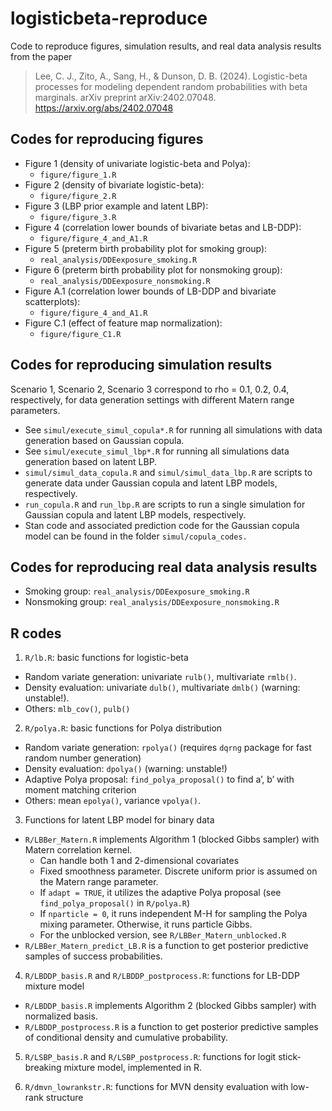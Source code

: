 # logisticbeta-reproduce

Code to reproduce figures, simulation results, and real data analysis results from the paper 

> Lee, C. J., Zito, A., Sang, H., & Dunson, D. B. (2024). Logistic-beta processes for modeling dependent random probabilities with beta marginals. arXiv preprint arXiv:2402.07048. https://arxiv.org/abs/2402.07048


## Codes for reproducing figures

* Figure 1 (density of univariate logistic-beta and Polya):
  - `figure/figure_1.R`
* Figure 2 (density of bivariate logistic-beta):
  - `figure/figure_2.R`
* Figure 3 (LBP prior example and latent LBP):
  - `figure/figure_3.R`
* Figure 4 (correlation lower bounds of bivariate betas and LB-DDP):
  - `figure/figure_4_and_A1.R`
* Figure 5 (preterm birth probability plot for smoking group): 
  - `real_analysis/DDEexposure_smoking.R`
* Figure 6 (preterm birth probability plot for nonsmoking group):
  - `real_analysis/DDEexposure_nonsmoking.R`
* Figure A.1 (correlation lower bounds of LB-DDP and bivariate
  scatterplots): 
  - `figure/figure_4_and_A1.R`
* Figure C.1 (effect of feature map normalization):
  - `figure/figure_C1.R`

## Codes for reproducing simulation results

Scenario 1, Scenario 2, Scenario 3 correspond to rho = 0.1, 0.2, 0.4, respectively, for data generation settings with different Matern range parameters.

- See `simul/execute_simul_copula*.R` for running all simulations with data generation based on Gaussian copula.
- See `simul/execute_simul_lbp*.R` for running all simulations data generation based on latent LBP.
- `simul/simul_data_copula.R` and `simul/simul_data_lbp.R` are scripts to generate data under Gaussian copula and latent LBP models, respectively.
- `run_copula.R` and `run_lbp.R` are scripts to run a single simulation for Gaussian copula and latent LBP models, respectively.
- Stan code and associated prediction code for the Gaussian copula model can be found in the folder `simul/copula_codes.`

## Codes for reproducing real data analysis results

- Smoking group: `real_analysis/DDEexposure_smoking.R`
- Nonsmoking group: `real_analysis/DDEexposure_nonsmoking.R`

## R codes

1.  `R/lb.R`: basic functions for logistic-beta

- Random variate generation: univariate `rulb()`, multivariate `rmlb()`.
- Density evaluation: univariate `dulb()`, multivariate `dmlb()` (warning: unstable!).
- Others: `mlb_cov()`, `pulb()`

2.  `R/polya.R`: basic functions for Polya distribution

- Random variate generation: `rpolya()` (requires `dqrng` package for fast random number generation)
- Density evaluation: `dpolya()` (warning: unstable!)
- Adaptive Polya proposal: `find_polya_proposal()` to find a’, b’ with moment matching criterion
- Others: mean `epolya()`, variance `vpolya()`.

3. Functions for latent LBP model for binary data

- `R/LBBer_Matern.R` implements Algorithm 1 (blocked Gibbs sampler) with Matern correlation kernel.
   * Can handle both 1 and 2-dimensional covariates
   * Fixed smoothness parameter. Discrete uniform prior is assumed on the Matern range parameter.
   * If `adapt = TRUE`, it utilizes the adaptive Polya proposal (see `find_polya_proposal()` in `R/polya.R`)
   * If `nparticle = 0`, it runs independent M-H for sampling the Polya mixing parameter. Otherwise, it runs particle Gibbs. 
   * For the unblocked version, see `R/LBBer_Matern_unblocked.R`
- `R/LBBer_Matern_predict_LB.R` is a function to get posterior predictive samples of success probabilities.

4. `R/LBDDP_basis.R` and `R/LBDDP_postprocess.R`: functions for LB-DDP mixture model

- `R/LBDDP_basis.R` implements Algorithm 2 (blocked Gibbs sampler) with normalized basis.
- `R/LBDDP_postprocess.R` is a function to get posterior predictive samples of conditional density and cumulative probability.

5.  `R/LSBP_basis.R` and `R/LSBP_postprocess.R`: functions for logit stick-breaking mixture model, implemented in R.
    
6. `R/dmvn_lowrankstr.R`: functions for MVN density evaluation with low-rank structure



